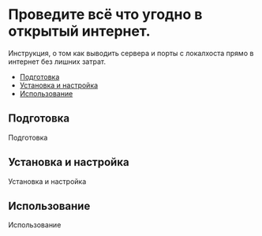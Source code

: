 # Проведите всё что угодно в открытый интернет.
Инструкция, о том как выводить сервера и порты с локалхоста прямо в интернет без лишних затрат.
+ [Подготовка](#getready)
+ [Установка и настройка](#setup)
+ [Использование](#usage)
## <a name="getready">Подготовка</a>
Подготовка
## <a name="setup">Установка и настройка</a>
Установка и настройка
## <a name="usage">Использование</a>
Использование